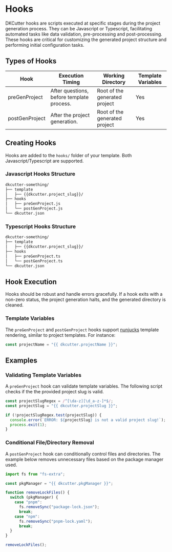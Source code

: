 # Hooks

DKCutter hooks are scripts executed at specific stages during the project generation process. They can be Javascript or Typescript, facilitating automated tasks like data validation, pre-processing and post-processing. These hooks are critical for customizing the generated project structure and performing initial configuration tasks.

## Types of Hooks

| Hook           | Execution Timing                          | Working Directory             | Template Variables |
| -------------- | ----------------------------------------- | ----------------------------- | ------------------ |
| preGenProject  | After questions, before template process. | Root of the generated project | Yes                |
| postGenProject | After the project generation.             | Root of the generated project | Yes                |

## Creating Hooks

Hooks are added to the `hooks/` folder of your template. Both Javascript/Typescript are supported.

### Javascript Hooks Structure

```bash
dkcutter-something/
├── template
│   ├── {{dkcutter.project_slug}}/
├── hooks
│   ├── preGenProject.js
│   └── postGenProject.js
└── dkcutter.json
```

### Typescript Hooks Structure

```bash
dkcutter-something/
├── template
│   ├── {{dkcutter.project_slug}}/
├── hooks
│   ├── preGenProject.ts
│   └── postGenProject.ts
└── dkcutter.json
```

## Hook Execution

Hooks should be robust and handle errors gracefully. If a hook exits with a non-zero status, the project generation halts, and the generated directory is cleaned.

### Template Variables

The `preGenProject` and `postGenProject` hooks support [nunjucks](https://github.com/mozilla/nunjucks) template rendering, similar to project templates. For instance:

```js
const projectName = "{{ dkcutter.projectName }}";
```

## Examples

### Validating Template Variables

A `preGenProject` hook can validate template variables. The following script checks if the the provided project slug is valid.

```js
const projectSlugRegex = /^[\da-z][\d_a-z-]*$/;
const projectSlug = "{{ dkcutter.projectSlug }}";

if (!projectSlugRegex.test(projectSlug)) {
  console.error(`ERROR: ${projectSlug} is not a valid project slug!`);
  process.exit(1);
}
```

### Conditional File/Directory Removal

A `postGenProject` hook can conditionally control files and directories. The example below removes unnecessary files based on the package manager used.

```js
import fs from "fs-extra";

const pkgManager = "{{ dkcutter.pkgManager }}";

function removeLockFiles() {
  switch (pkgManager) {
    case "pnpm":
      fs.removeSync("package-lock.json");
      break;
    case "npm":
      fs.removeSync("pnpm-lock.yaml");
      break;
  }
}

removeLockFiles();
```
